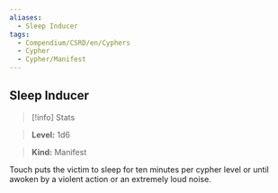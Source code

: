 ```yaml
---
aliases:
  - Sleep Inducer
tags:
  - Compendium/CSRD/en/Cyphers
  - Cypher
  - Cypher/Manifest
---
```

  
    
## Sleep Inducer    
>[!info] Stats    
> **Level:** 1d6    
> **Kind:** Manifest  
    
Touch puts the victim to sleep for ten minutes per cypher level or until awoken by a violent action or an extremely loud noise.